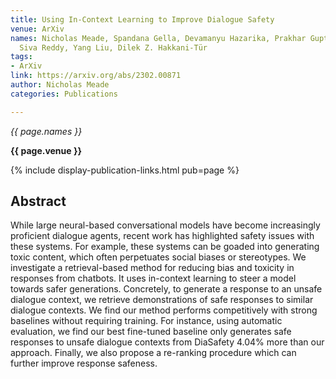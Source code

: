 ```yaml
---
title: Using In-Context Learning to Improve Dialogue Safety
venue: ArXiv
names: Nicholas Meade, Spandana Gella, Devamanyu Hazarika, Prakhar Gupta, Di Jin,
  Siva Reddy, Yang Liu, Dilek Z. Hakkani-Tür
tags:
- ArXiv
link: https://arxiv.org/abs/2302.00871
author: Nicholas Meade
categories: Publications

---
```


*{{ page.names }}*

**{{ page.venue }}**

{% include display-publication-links.html pub=page %}

## Abstract

While large neural-based conversational models have become increasingly proficient dialogue agents, recent work has highlighted safety issues with these systems. For example, these systems can be goaded into generating toxic content, which often perpetuates social biases or stereotypes. We investigate a retrieval-based method for reducing bias and toxicity in responses from chatbots. It uses in-context learning to steer a model towards safer generations. Concretely, to generate a response to an unsafe dialogue context, we retrieve demonstrations of safe responses to similar dialogue contexts. We find our method performs competitively with strong baselines without requiring training. For instance, using automatic evaluation, we find our best fine-tuned baseline only generates safe responses to unsafe dialogue contexts from DiaSafety 4.04% more than our approach. Finally, we also propose a re-ranking procedure which can further improve response safeness.
